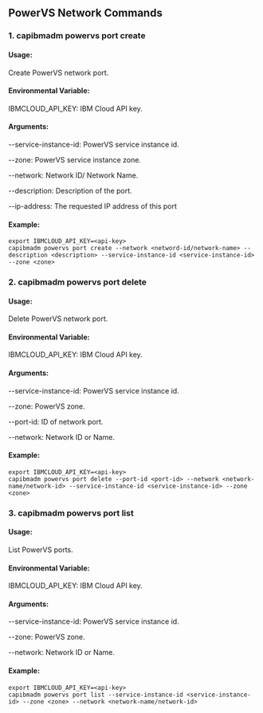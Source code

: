 ## PowerVS Network Commands

### 1. capibmadm powervs port create

#### Usage:
Create PowerVS network port.

#### Environmental Variable:
IBMCLOUD_API_KEY: IBM Cloud API key.

#### Arguments:
--service-instance-id: PowerVS service instance id.

--zone: PowerVS service instance zone.

--network: Network ID/ Network Name.

--description: Description of the port.

--ip-address: The requested IP address of this port

#### Example:
```shell
export IBMCLOUD_API_KEY=<api-key>
capibmadm powervs port create --network <netword-id/network-name> --description <description> --service-instance-id <service-instance-id> --zone <zone>
```

### 2. capibmadm powervs port delete

#### Usage:
Delete PowerVS network port.

#### Environmental Variable:
IBMCLOUD_API_KEY: IBM Cloud API key.

#### Arguments:
--service-instance-id: PowerVS service instance id.

--zone: PowerVS zone.

--port-id: ID of network port.

--network: Network ID or Name.

#### Example:
```shell
export IBMCLOUD_API_KEY=<api-key>
capibmadm powervs port delete --port-id <port-id> --network <network-name/network-id> --service-instance-id <service-instance-id> --zone <zone>
```

### 3. capibmadm powervs port list

#### Usage:
List PowerVS ports.

#### Environmental Variable:
IBMCLOUD_API_KEY: IBM Cloud API key.

#### Arguments:
--service-instance-id: PowerVS service instance id.

--zone: PowerVS zone.

--network: Network ID or Name.

#### Example:
```shell
export IBMCLOUD_API_KEY=<api-key>
capibmadm powervs port list --service-instance-id <service-instance-id> --zone <zone> --network <network-name/network-id>
```

